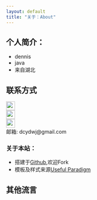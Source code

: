 ```yaml
---
layout: default
title: "关于：About"
---
```


## 个人简介：

* dennis
* java 
* 来自湖北

## 联系方式

<p class="contact">
 <a href="http://weibo.com/ouyanglip" title="微博联系我"><img src="http://www.sinaimg.cn/blog/developer/wiki/LOGO_32x32.png" width="24" height="24" style="display:inline-block;vertical-align:middle"></a><br/>
        <a href="http://www.zhihu.com/people/lippi-ouyang" title="知乎联系我"><img src="http://www.zhihu.com/favicon.ico" width="24" height="24" style="display:inline-block;vertical-align:middle"></a><br/>
 <a href="https://github.com/LippiOuYang" title="Github联系我"><img src="http://www.github.com/favicon.ico" width="24" height="24" style="display:inline-block;vertical-align:middle"></a><br/>
邮箱: dcydwj@gmail.com 
</p>

### 关于本站：

* 搭建于[Github](https://github.com/dcydwj/dcydwj.github.io),欢迎Fork
* 模板及样式来源[Useful Paradigm](http://usefulparadigm.com/)


## 其他流言

